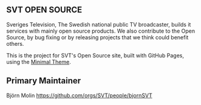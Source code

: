 ## SVT OPEN SOURCE

Sveriges Television, The Swedish national public TV broadcaster, builds it services with mainly open source products. 
We also contribute to the Open Source, by bug fixing or by releasing projects that we think could benefit others.

This is the project for SVT's Open Source site, built with GitHub Pages, using the [Minimal Theme](https://github.com/pages-themes/minimal).

## Primary Maintainer

Björn Molin https://github.com/orgs/SVT/people/bjornSVT
